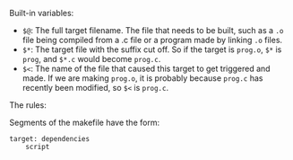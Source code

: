Built-in variables:

- `$@`: The full target filename. The file that needs to be built, such as a `.o` file being compiled from a .c file or a program made by linking `.o` files.
- `$*`: The target file with the suffix cut off. So if the target is `prog.o`, `$*` is `prog`, and `$*.c` would become `prog.c`.
- `$<`: The name of the file that caused this target to get triggered and made. If we are making `prog.o`, it is probably because `prog.c` has recently been modified, so `$<` is `prog.c`.

The rules:

Segments of the makefile have the form:

```make
target: dependencies
    script
```